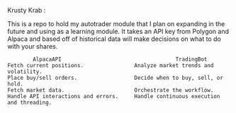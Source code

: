 Krusty Krab :

This is a repo to hold my autotrader module that I plan on expanding in the future and using as a learning module. It takes an API key from Polygon and Alpaca and based off of historical data will make decisions on what to do with your shares.


            AlpacaAPI	                                 TradingBot
    Fetch current positions.	            Analyze market trends and volatility.
    Place buy/sell orders.	                Decide when to buy, sell, or hold.
    Fetch market data.	                    Orchestrate the workflow.
    Handle API interactions and errors.	    Handle continuous execution and threading.
